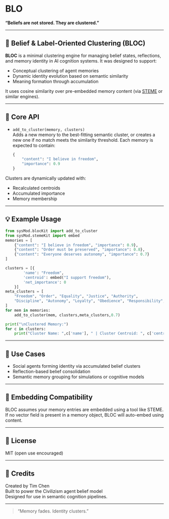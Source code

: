 # BLO

**“Beliefs are not stored. They are clustered.”**

---

## 🧩 Belief & Label-Oriented Clustering (BLOC)

**BLOC** is a minimal clustering engine for managing belief states, reflections, and memory identity in AI cognition systems. It was designed to support:
- Conceptual clustering of agent memories
- Dynamic identity evolution based on semantic similarity
- Meaning formation through accumulation

It uses cosine similarity over pre-embedded memory content (via [STEME](https://github.com/timchensuper999/STEME) or similar engines).

---

## 🔧 Core API

- `add_to_cluster(memory, clusters)`  
   Adds a new memory to the best-fitting semantic cluster, or creates a new one if no match meets the similarity threshold. Each memory is expected to contain:
   ```python
   {
       "content": "I believe in freedom",
       "importance": 0.9
   }
  ```
Clusters are dynamically updated with:
- Recalculated centroids
- Accumulated importance
- Memory membership

--- 

## 💡 Example Usage
```python
from sysMod.blocKit import add_to_cluster
from sysMod.stemeKit import embed
memories = [
    {"content": "I believe in freedom", "importance": 0.9},
    {"content": "Order must be preserved", "importance": 0.8},
    {"content": "Everyone deserves autonomy", "importance": 0.7}
]

clusters = [{
        'name': "Freedom",
        'centroid': embed("I support freedom"),
        'net_importance': 0
    }]
meta_clusters = [
    "Freedom", "Order", "Equality", "Justice", "Authority",
    "Discipline", "Autonomy", "Loyalty", "Obedience", "Responsibility",
]
for mem in memories:
    add_to_cluster(mem, clusters,meta_clusters,0.7)

print("\nClustered Memory:")
for c in clusters:
    print("Cluster Name: ",c['name'], " | Cluster Centroid: ", c['centroid'][:3], " | Cluster Importance: ",c['net_importance'])

```

---

## 🧠 Use Cases
- Social agents forming identity via accumulated belief clusters
- Reflection-based belief consolidation
- Semantic memory grouping for simulations or cognitive models

---

## 🔄 Embedding Compatibility
BLOC assumes your memory entries are embedded using a tool like STEME.\
If no vector field is present in a memory object, BLOC will auto-embed using content.

---

## 📜 License
MIT (open use encouraged)

---

## 🙌 Credits
Created by Tim Chen\
Built to power the Civilizism agent belief model\
Designed for use in semantic cognition pipelines.

---
> “Memory fades. Identity clusters.”
